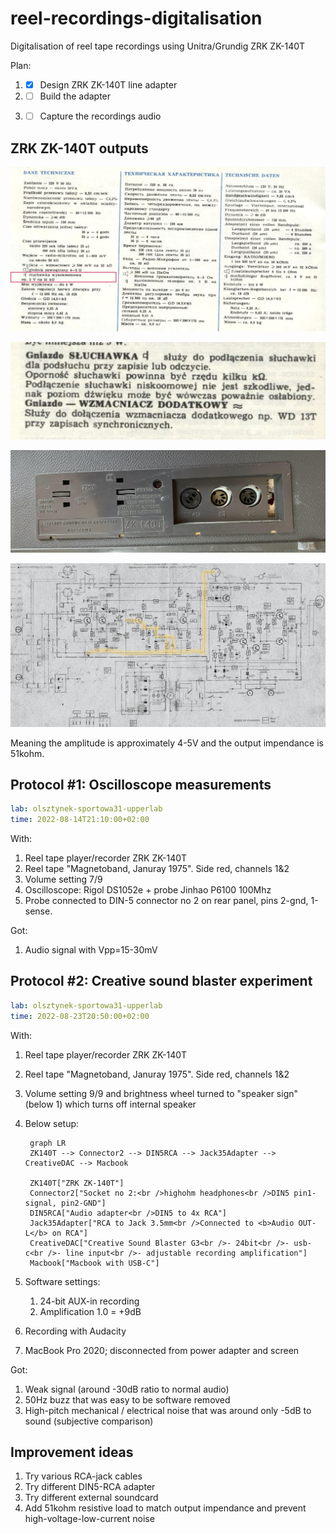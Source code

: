 # reel-recordings-digitalisation
Digitalisation of reel tape recordings using Unitra/Grundig ZRK ZK-140T



Plan:

1. - [x] Design ZRK ZK-140T line adapter
2. - [ ] Build the adapter
3. - [ ] Capture the recordings audio




## ZRK ZK-140T outputs

![Parameters](./zk-140t-docs/params.png)

![Input sockets](./zk-140t-docs/input-sockets.png)

![Rear panel](./zk-140t-docs/rear-panel.jpg)

 ![51k ohm output](./zk-140t-docs/15kohm-output.png)

Meaning the amplitude is approximately 4-5V and the output impendance is 51kohm.



## Protocol #1: Oscilloscope measurements

```yaml
lab: olsztynek-sportowa31-upperlab
time: 2022-08-14T21:10:00+02:00
```

With:

1. Reel tape player/recorder ZRK ZK-140T
2. Reel tape "Magnetoband, Januray 1975". Side red, channels 1&2
3. Volume setting 7/9
4. Oscilloscope: Rigol DS1052e + probe Jinhao P6100 100Mhz
5. Probe connected to DIN-5 connector no 2 on rear panel, pins 2-gnd, 1-sense.

Got:

1. Audio signal with Vpp=15-30mV



## Protocol #2: Creative sound blaster experiment

```yaml
lab: olsztynek-sportowa31-upperlab
time: 2022-08-23T20:50:00+02:00
```

With:

1. Reel tape player/recorder ZRK ZK-140T

2. Reel tape "Magnetoband, Januray 1975". Side red, channels 1&2

3. Volume setting 9/9 and brightness wheel turned to "speaker sign" (below 1) which turns off internal speaker

4. Below setup:

   ```mermaid
    graph LR
    ZK140T --> Connector2 --> DIN5RCA --> Jack35Adapter --> CreativeDAC --> Macbook
   
    ZK140T["ZRK ZK-140T"]
    Connector2["Socket no 2:<br />highohm headphones<br />DIN5 pin1-signal, pin2-GND"]
    DIN5RCA["Audio adapter<br />DIN5 to 4x RCA"]
    Jack35Adapter["RCA to Jack 3.5mm<br />Connected to <b>Audio OUT-L</b> on RCA"]
    CreativeDAC["Creative Sound Blaster G3<br />- 24bit<br />- usb-c<br />- line input<br />- adjustable recording amplification"]
    Macbook["Macbook with USB-C"]
   ```

5. Software settings:

   1. 24-bit AUX-in recording
   2. Amplification 1.0 = +9dB

6. Recording with Audacity

7. MacBook Pro 2020; disconnected from power adapter and screen

Got:

1. Weak signal (around -30dB ratio to normal audio)
2. 50Hz buzz that was easy to be software removed
3. High-pitch mechanical / electrical noise that was around only -5dB to sound (subjective comparison)



## Improvement ideas

1. Try various RCA-jack cables
2. Try different DIN5-RCA adapter
3. Try different external soundcard
4. Add 51kohm resistive load to match output impendance and prevent high-voltage-low-current noise
